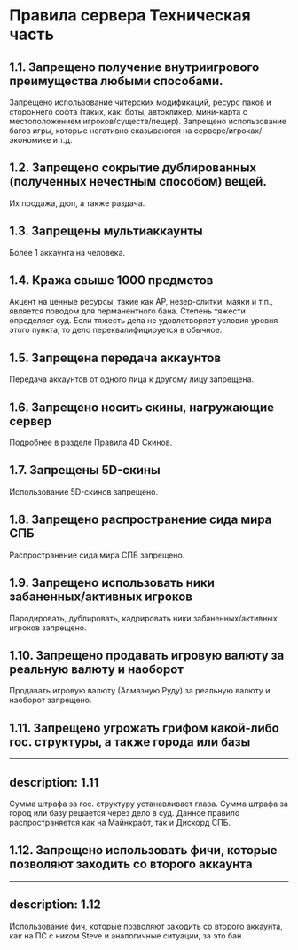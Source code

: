 # Правила сервера Техническая часть

## 1.1. Запрещено получение внутриигрового преимущества любыми способами.

Запрещено использование читерских модификаций, ресурс паков и стороннего софта (таких, как: боты, автокликер, мини-карта с местоположением игроков/существ/пещер). Запрещено использование багов игры, которые негативно сказываются на сервере/игроках/экономике и т.д.

## 1.2. Запрещено сокрытие дублированных (полученных нечестным способом) вещей.

Их продажа, дюп, а также раздача.

## 1.3. Запрещены мультиаккаунты

Более 1 аккаунта на человека.

## 1.4. Кража свыше 1000 предметов

Акцент на ценные ресурсы, такие как АР, незер-слитки, маяки и т.п., является поводом для перманентного бана. Степень тяжести определяет суд. Если тяжесть дела не удовлетворяет условия уровня этого пункта, то дело переквалифицируется в обычное.

## 1.5. Запрещена передача аккаунтов

Передача аккаунтов от одного лица к другому лицу запрещена.

## 1.6. Запрещено носить скины, нагружающие сервер

Подробнее в разделе Правила 4D Скинов.

## 1.7. Запрещены 5D-скины

Использование 5D-скинов запрещено.

## 1.8. Запрещено распространение сида мира СПБ

Распространение сида мира СПБ запрещено.

## 1.9. Запрещено использовать ники забаненных/активных игроков

Пародировать, дублировать, кадрировать ники забаненных/активных игроков запрещено.

## 1.10. Запрещено продавать игровую валюту за реальную валюту и наоборот

Продавать игровую валюту (Алмазную Руду) за реальную валюту и наоборот запрещено.

## 1.11. Запрещено угрожать грифом какой-либо гос. структуры, а также города или базы
---
description: 1.11
---
Сумма штрафа за гос. структуру устанавливает глава. Сумма штрафа за город или базу решается через дело в суд. Данное правило распространяется как на Майнкрафт, так и Дискорд СПБ.

## 1.12. Запрещено использовать фичи, которые позволяют заходить со второго аккаунта
---
description: 1.12
---
Использование фич, которые позволяют заходить со второго аккаунта, как на ПС с ником Steve и аналогичные ситуации, за это бан.
